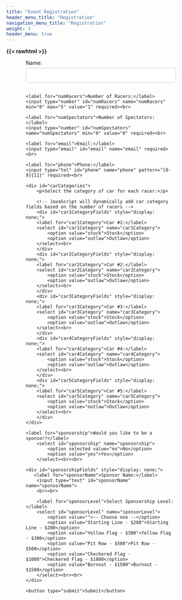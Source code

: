 ```yaml
---
title: "Event Registration"
header_menu_title: "Registration"
navigation_menu_title: "Registration"
weight: 3
header_menu: true
---
```


{{< rawhtml >}}
<style>
    /* Responsive styles for the form */
    form {
        max-width: 400px;
        margin: 0 auto;
    }

    label {
        display: block;
        margin-bottom: 5px;
    }

    input[type="text"],
    input[type="number"],
    input[type="email"],
    input[type="tel"],
    select {
        width: 100%;
        padding: 10px;
        margin-bottom: 15px;
        border: 1px solid #ccc;
        border-radius: 5px;
        font-size: 16px;
    }

    input[type="number"] {
        max-width:100px;
    }
    
    input[type="tel"] {
        max-width:200px;
    }
    
    p {
        font-weight: bold;
        margin-top: 5px;
    }

    button {
        background-color: #007bff;
        color: #fff;
        border: none;
        padding: 10px 20px;
        border-radius: 5px;
        font-size: 18px;
        cursor: pointer;
    } 
</style>
<form data-netlify="true" netlify-honeypot method="POST" name="registration">
    <label for="name">Name:</label>
    <input type="text" id="name" name="name" required><br>

    <label for="numRacers">Number of Racers:</label>
    <input type="number" id="numRacers" name="numRacers" min="0" max="5" value="1" required><br>

    <label for="numSpectators">Number of Spectators:</label>
    <input type="number" id="numSpectators" name="numSpectators" min="0" value="0" required><br>

    <label for="email">Email:</label>
    <input type="email" id="email" name="email" required><br>

    <label for="phone">Phone:</label>
    <input type="tel" id="phone" name="phone" pattern="[0-9]{11}" required><br>

    <div id="carCategories">
        <p>Select the category of car for each racer:</p>
        
        <!-- JavaScript will dynamically add car category fields based on the number of racers -->
        <div id="car1CategoryFields" style="display: none;">
        <label for="car1Category">Car #1:</label>
        <select id="car1Category" name="car1Category">
            <option value="stock">Stock</option>
            <option value="outlaw">Outlaw</option>
        </select><br>
        </div>
        <div id="car2CategoryFields" style="display: none;">
        <label for="car2Category">Car #2:</label>
        <select id="car2Category" name="car2Category">
            <option value="stock">Stock</option>
            <option value="outlaw">Outlaw</option>
        </select><br>
        </div>
        <div id="car3CategoryFields" style="display: none;">
        <label for="car3Category">Car #3:</label>
        <select id="car3Category" name="car3Category">
            <option value="stock">Stock</option>
            <option value="outlaw">Outlaw</option>
        </select><br>
        </div>
        <div id="car4CategoryFields" style="display: none;">
        <label for="car4Category">Car #4:</label>
        <select id="car4Category" name="car4Category">
            <option value="stock">Stock</option>
            <option value="outlaw">Outlaw</option>
        </select><br>
        </div>
        <div id="car5CategoryFields" style="display: none;">
        <label for="car5Category">Car #5:</label>
        <select id="car5Category" name="car5Category">
            <option value="stock">Stock</option>
            <option value="outlaw">Outlaw</option>
        </select><br>
        </div>
    </div>

    <label for="sponsorship">Would you like to be a sponsor?</label>
        <select id="sponsorship" name="sponsorship">
            <option selected value="no">No</option>
            <option value="yes">Yes</option>
        </select><br><br>

    <div id="sponsorshipFields" style="display: none;">
       <label for="sponsorName">Sponsor Name:</label>
        <input type="text" id="sponsorName" name="sponsorName">
        <br><br>

        <label for="sponsorLevel">Select Sponsorship Level:</label>
        <select id="sponsorLevel" name="sponsorLevel">
            <option value="">-- Choose one --</option>
            <option value="Starting Line - $200">Starting Line - $200</option>
            <option value="Yellow Flag - $300">Yellow Flag - $300</option>
            <option value="Pit Row - $500">Pit Row - $500</option>
            <option value="Checkered Flag - $1000">Checkered Flag - $1000</option>
            <option value="Burnout - $1500">Burnout - $1500</option>
        </select><br><br>
    </div>

    <button type="submit">Submit</button>
</form>
<script>
        // JavaScript to show/hide sponsorship fields based on checkbox
        const sponsorshipCheckbox = document.getElementById("sponsorship");
        const sponsorshipFields = document.getElementById("sponsorshipFields");

        sponsorshipCheckbox.addEventListener("change", () => {
            if (sponsorshipCheckbox.value === "yes") {
                sponsorshipFields.style.display = "block";
            } else {
                sponsorshipFields.style.display = "none";
            }
        });

        // JavaScript to dynamically add car category fields based on the number of racers
        const numRacersInput = document.getElementById("numRacers");
        const carCategoriesDiv = document.getElementById("carCategories");

        const refreshCarCategories = () => {
            const carCategoriesDiv = document.getElementById("carCategories");
            if (numRacersInput.value.trim() === ""){
                carCategoriesDiv.style.display = "none";
                return;
            } 
            
            carCategoriesDiv.style.display = "block";
            const numRacers = Math.floor(numRacersInput.value, 5);

            for (let i = 1; i <= 5; i++) {
                const fieldName = 'car' + i + 'CategoryFields';
                const carCategoryFields = document.getElementById(fieldName);
                carCategoryFields.style.display = (i <= numRacers) ? "block" : "none";
            };
            };
        numRacersInput.addEventListener("input", 
        refreshCarCategories);

        refreshCarCategories();

    </script>
{{< /rawhtml >}}